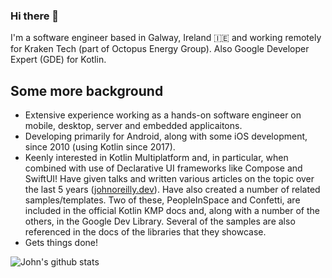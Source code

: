 ### Hi there 👋

I'm a software engineer based in Galway, Ireland 🇮🇪 and working remotely for Kraken Tech (part of Octopus Energy Group). Also Google Developer Expert (GDE) for Kotlin.

## Some more background
- Extensive experience working as a hands-on software engineer on mobile, desktop, server and embedded applicaitons.
- Developing primarily for Android, along with some iOS development, since 2010 (using Kotlin since 2017).
- Keenly interested in Kotlin Multiplatform and, in particular, when combined with use of Declarative UI frameworks like Compose and SwiftUI! Have given talks and written various articles on the topic over the last 5 years ([johnoreilly.dev](http://johnoreilly.dev)). Have also created a number of related samples/templates. Two of these, PeopleInSpace and Confetti, are included in the official Kotlin KMP docs and, along with a number of the others, in the Google Dev Library. Several of the samples are also referenced in the docs of the libraries that they showcase.
- Gets things done!



![John's github stats](https://github-readme-stats.vercel.app/api?username=joreilly&theme=dracula&show_icons=true&count_private=true)


